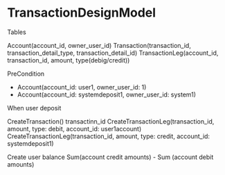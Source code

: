 # TransactionDesignModel


Tables

Account(account_id, owner_user_id)
Transaction(transaction_id, transaction_detail_type, transaction_detail_id)
TransactionLeg(account_id, transaction_id, amount, type(debig/credit))

PreCondition

- Account(account_id: user1, owner_user_id: 1)
- Account(account_id: systemdeposit1, owner_user_id: system1)

When user deposit

CreateTransaction() transactinn_id
CreateTransactionLeg(transaction_id, amount, type: debit, account_id: user1account)
CreateTransactionLeg(transaction_id, amount, type: credit, account_id: systemdeposit1)

Create user balance
Sum(account credit amounts) - Sum (account debit amounts)



